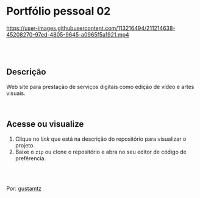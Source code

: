 # Portfólio pessoal 02


https://user-images.githubusercontent.com/113216494/211214638-45208270-97ed-4805-9645-a0965f5a1921.mp4

<br>
<br>

## Descrição 
Web site para prestação de serviços digitais como edição de vídeo e artes visuais.

<br>

## Acesse ou visualize
1. Clique no *link* que está na descrição do repositório para visualizar o projeto.
2. Baixe o `zip` ou clone o repositório e abra no seu editor de código de prefêrencia.


<br>
<br> 

Por: <a href="https://github.com/gustamtz"> gustamtz</a>
